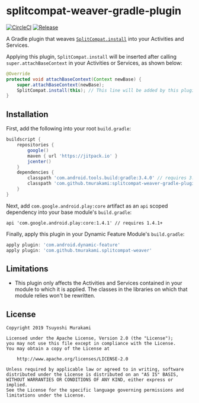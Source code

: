 # splitcompat-weaver-gradle-plugin

[![CircleCI](https://circleci.com/gh/tmurakami/splitcompat-weaver-gradle-plugin.svg?style=shield)](https://circleci.com/gh/tmurakami/splitcompat-weaver-gradle-plugin)
[![Release](https://jitpack.io/v/tmurakami/splitcompat-weaver-gradle-plugin.svg)](https://jitpack.io/#tmurakami/splitcompat-weaver-gradle-plugin)

A Gradle plugin that weaves [`SplitCompat.install`](https://developer.android.com/reference/com/google/android/play/core/splitcompat/SplitCompat.html#install(android.content.Context)) into your
Activities and Services.

Applying this plugin, `SplitCompat.install` will be inserted after
calling `super.attachBaseContext` in your Activities or Services, as
shown below:

```java
@Override
protected void attachBaseContext(Context newBase) {
    super.attachBaseContext(newBase);
    SplitCompat.install(this); // This line will be added by this plugin.
}
```

## Installation

First, add the following into your root `build.gradle`:

```groovy
buildscript {
    repositories {
        google()
        maven { url 'https://jitpack.io' }
        jcenter()
    }
    dependencies {
        classpath 'com.android.tools.build:gradle:3.4.0' // requires 3.4.0+
        classpath 'com.github.tmurakami:splitcompat-weaver-gradle-plugin:0.2.0'
    }
}
```

Next, add `com.google.android.play:core` artifact as an `api` scoped
dependency into your base module's `build.gradle`:

```
api 'com.google.android.play:core:1.4.1' // requires 1.4.1+
```

Finally, apply this plugin in your Dynamic Feature Module's `build.gradle`:

```groovy
apply plugin: 'com.android.dynamic-feature'
apply plugin: 'com.github.tmurakami.splitcompat-weaver'
```

## Limitations

- This plugin only affects the Activities and Services contained in your
module to which it is applied. The classes in the libraries on which
that module relies won't be rewritten.

## License

```
Copyright 2019 Tsuyoshi Murakami

Licensed under the Apache License, Version 2.0 (the "License");
you may not use this file except in compliance with the License.
You may obtain a copy of the License at

    http://www.apache.org/licenses/LICENSE-2.0

Unless required by applicable law or agreed to in writing, software
distributed under the License is distributed on an "AS IS" BASIS,
WITHOUT WARRANTIES OR CONDITIONS OF ANY KIND, either express or implied.
See the License for the specific language governing permissions and
limitations under the License.
```
